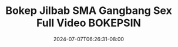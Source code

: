 --- 
title: "Bokep Jilbab SMA Gangbang Sex Full Video  BOKEPSIN"
description: "video bokep Bokep Jilbab SMA Gangbang Sex Full Video  BOKEPSIN tiktok full new"
date: 2024-07-07T06:26:31-08:00
file_code: "n0jndmrl5qro"
draft: false
cover: "pr2ruhtzzuml7o9q.jpg"
tags: ["Bokep", "Jilbab", "SMA", "Gangbang", "Sex", "Full", "Video", "BOKEPSIN"]
length: 97
fld_id: "1482689"
foldername: "A Nurul Maisarah"
categories: ["A Nurul Maisarah"]
views: 0
---